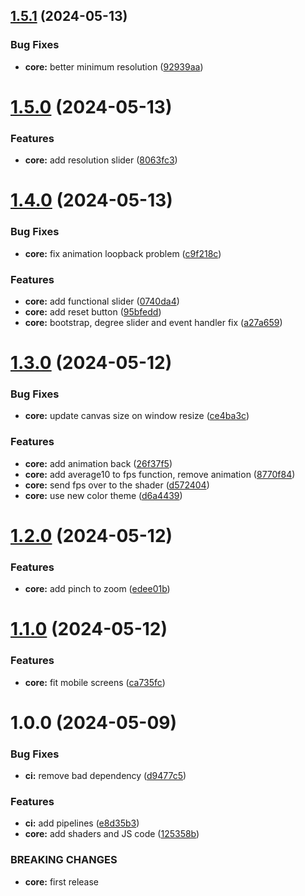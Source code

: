 ## [1.5.1](https://github.com/shivanshkc/mandelbrot/compare/v1.5.0...v1.5.1) (2024-05-13)


### Bug Fixes

* **core:** better minimum resolution ([92939aa](https://github.com/shivanshkc/mandelbrot/commit/92939aae3d6b6fad9be3512dc2ea6cf79d709111))

# [1.5.0](https://github.com/shivanshkc/mandelbrot/compare/v1.4.0...v1.5.0) (2024-05-13)


### Features

* **core:** add resolution slider ([8063fc3](https://github.com/shivanshkc/mandelbrot/commit/8063fc34491a589f33b58e4e369c909b69672380))

# [1.4.0](https://github.com/shivanshkc/mandelbrot/compare/v1.3.0...v1.4.0) (2024-05-13)


### Bug Fixes

* **core:** fix animation loopback problem ([c9f218c](https://github.com/shivanshkc/mandelbrot/commit/c9f218ce85f668e96b650a29267f7b35edb6eb71))


### Features

* **core:** add functional slider ([0740da4](https://github.com/shivanshkc/mandelbrot/commit/0740da47cb7c993197b932edee003a68558874f2))
* **core:** add reset button ([95bfedd](https://github.com/shivanshkc/mandelbrot/commit/95bfedd2d703724a7353a506d026a767d9317ef0))
* **core:** bootstrap, degree slider and event handler fix ([a27a659](https://github.com/shivanshkc/mandelbrot/commit/a27a6597b9ac1bfb2d51024f390397bd781b38a7))

# [1.3.0](https://github.com/shivanshkc/mandelbrot/compare/v1.2.0...v1.3.0) (2024-05-12)


### Bug Fixes

* **core:** update canvas size on window resize ([ce4ba3c](https://github.com/shivanshkc/mandelbrot/commit/ce4ba3c9a09762c2b1db6d15e159f8d4e2db1464))


### Features

* **core:** add animation back ([26f37f5](https://github.com/shivanshkc/mandelbrot/commit/26f37f58204c2d505964d34a7036642593eee3b3))
* **core:** add average10 to fps function, remove animation ([8770f84](https://github.com/shivanshkc/mandelbrot/commit/8770f84a65a7100551ed5d718283d5410d1a1324))
* **core:** send fps over to the shader ([d572404](https://github.com/shivanshkc/mandelbrot/commit/d5724046c5449e43928b62fcf46404f7e7d7f1cb))
* **core:** use new color theme ([d6a4439](https://github.com/shivanshkc/mandelbrot/commit/d6a44394f17c1b242176350e631a1fc327224090))

# [1.2.0](https://github.com/shivanshkc/mandelbrot/compare/v1.1.0...v1.2.0) (2024-05-12)


### Features

* **core:** add pinch to zoom ([edee01b](https://github.com/shivanshkc/mandelbrot/commit/edee01bed97d6f3b7560c44e62ab6f6ea385f303))

# [1.1.0](https://github.com/shivanshkc/mandelbrot/compare/v1.0.0...v1.1.0) (2024-05-12)


### Features

* **core:** fit mobile screens ([ca735fc](https://github.com/shivanshkc/mandelbrot/commit/ca735fc592fe94052fb9830988fff6f5173ebaf1))

# 1.0.0 (2024-05-09)


### Bug Fixes

* **ci:** remove bad dependency ([d9477c5](https://github.com/shivanshkc/mandelbrot/commit/d9477c5a7d6f87f46aef40fb8ffdc658ed463f2e))


### Features

* **ci:** add pipelines ([e8d35b3](https://github.com/shivanshkc/mandelbrot/commit/e8d35b36cbd653c8a4f44353be0be952a5cfac5f))
* **core:** add shaders and JS code ([125358b](https://github.com/shivanshkc/mandelbrot/commit/125358b48b5d8586b2ac6df5cc4cdfaa0f3fb982))


### BREAKING CHANGES

* **core:** first release
